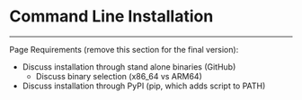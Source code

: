 # Command Line Installation





--------
Page Requirements (remove this section for the final version):
- Discuss installation through stand alone binaries (GitHub)
  - Discuss binary selection (x86_64 vs ARM64)
- Discuss installation through PyPI (pip, which adds script to PATH)